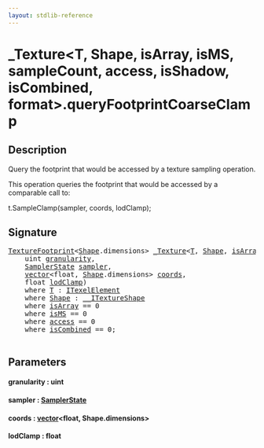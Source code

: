```yaml
---
layout: stdlib-reference
---
```


# \_Texture\<T, Shape, isArray, isMS, sampleCount, access, isShadow, isCombined, format\>\.queryFootprintCoarseClamp

## Description

Query the footprint that would be accessed by a texture sampling operation.

This operation queries the footprint that would be accessed
by a comparable call to:

t.SampleClamp(sampler, coords, lodClamp);




## Signature 

<pre>
<a href="index.html" class="code_type">TextureFootprint</a>&lt;<a href="index.html#typeparam-Shape" class="code_type">Shape</a>.dimensions&gt; <a href="index.html" class="code_type">_Texture</a>&lt;<a href="index.html#typeparam-T" class="code_type">T</a>, <a href="index.html#typeparam-Shape" class="code_type">Shape</a>, <a href="index.html#decl-isArray" class="code_var">isArray</a>, <a href="index.html#decl-isMS" class="code_var">isMS</a>, <a href="index.html#decl-sampleCount" class="code_var">sampleCount</a>, <a href="index.html#decl-access" class="code_var">access</a>, <a href="index.html#decl-isShadow" class="code_var">isShadow</a>, <a href="index.html#decl-isCombined" class="code_var">isCombined</a>, <a href="index.html#decl-format" class="code_var">format</a>&gt;.<a href="queryfootprintcoarseclamp-5ek.html">queryFootprintCoarseClamp</a>(
    <span class="code_keyword">uint</span> <a href="queryfootprintcoarseclamp-5ek.html#decl-granularity" class="code_param">granularity</a>,
    <a href="index.html" class="code_type">SamplerState</a> <a href="queryfootprintcoarseclamp-5ek.html#decl-sampler" class="code_param">sampler</a>,
    <a href="index.html" class="code_type">vector</a>&lt;<span class="code_keyword">float</span>, <a href="index.html#typeparam-Shape" class="code_type">Shape</a>.dimensions&gt; <a href="queryfootprintcoarseclamp-5ek.html#decl-coords" class="code_param">coords</a>,
    <span class="code_keyword">float</span> <a href="queryfootprintcoarseclamp-5ek.html#decl-lodClamp" class="code_param">lodClamp</a>)
    <span class='code_keyword'>where</span> <a href="index.html#typeparam-T" class="code_type">T</a> : <a href="index.html" class="code_type">ITexelElement</a>
    <span class='code_keyword'>where</span> <a href="index.html#typeparam-Shape" class="code_type">Shape</a> : <a href="index.html" class="code_type">__ITextureShape</a>
    <span class='code_keyword'>where</span> <a href="index.html#decl-isArray" class="code_var">isArray</a> == 0
    <span class='code_keyword'>where</span> <a href="index.html#decl-isMS" class="code_var">isMS</a> == 0
    <span class='code_keyword'>where</span> <a href="index.html#decl-access" class="code_var">access</a> == 0
    <span class='code_keyword'>where</span> <a href="index.html#decl-isCombined" class="code_var">isCombined</a> == 0;

</pre>

## Parameters

####  <a id="decl-granularity"></a>granularity  : uint
####  <a id="decl-sampler"></a>sampler  : [SamplerState](../samplerstate-07/index)
####  <a id="decl-coords"></a>coords  : [vector](../vector/index)\<float, Shape\.dimensions\>
####  <a id="decl-lodClamp"></a>lodClamp  : float

